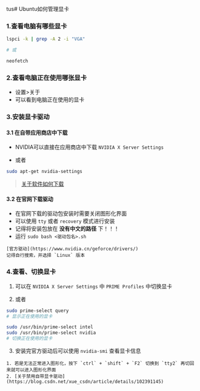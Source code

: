 tus# Ubuntu如何管理显卡
### 1.查看电脑有哪些显卡

```bash
lspci -k | grep -A 2 -i "VGA"

# 或

neofetch
```

### 2.查看电脑正在使用哪张显卡

* 设置>关于
* 可以看到电脑正在使用的显卡

### 3.安装显卡驱动

#### 3.1 在自带应用商店中下载

* NVIDIA可以直接在应用商店中下载 `NVIDIA X Server Settings`

* 或者

```bash
sudo apt-get nvidia-settings
```

> [关于软件如何下载](Ubuntu/1.软件的安装与管理.md)

#### 3.2 在官网下载驱动
* 在官网下载的驱动包安装时需要关闭图形化界面
* 可以使用 `tty` 或者 `recovery` 模式进行安装
* 记得将安装包放在 **没有中文的路径** 下！！！
* 运行 `sudo bash <驱动包名>.sh`

```ad-tip
[官方驱动](https://www.nvidia.cn/geforce/drivers/)
记得自行搜索，并选择 `Linux` 版本
```

### 4.查看、切换显卡
1. 可以在 `NVIDIA X Server Settings` 中 `PRIME Profiles` 中切换显卡

2. 或者

```bash
sudo prime-select query
# 显示正在使用的显卡

sudo /usr/bin/prime-select intel
sudo /usr/bin/prime-select nvidia
# 切换正在使用的显卡
```

3. 安装完官方驱动后可以使用 `nvidia-smi` 查看显卡信息

```ad-tip
1. 若是无法正常进入图形化，按下 `ctrl` + `shift` + `F2` 切换到 `tty2` 再切回来就可以进入图形化界面
2. [关于禁用自带显卡驱动](https://blog.csdn.net/xue_csdn/article/details/102391145)
```

